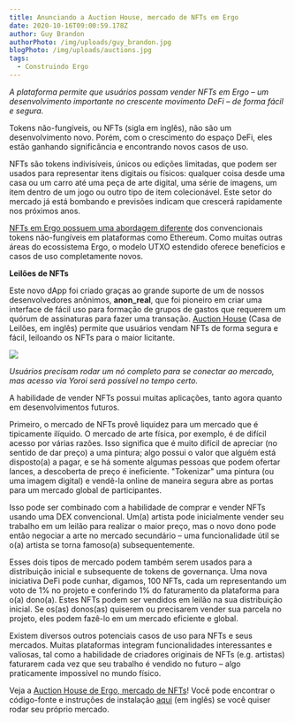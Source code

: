 ```yaml
---
title: Anunciando a Auction House, mercado de NFTs em Ergo
date: 2020-10-16T09:00:59.178Z
author: Guy Brandon
authorPhoto: /img/uploads/guy_brandon.jpg
blogPhoto: /img/uploads/auctions.jpg
tags:
  - Construindo Ergo
---
```

<!--StartFragment-->

*A plataforma permite que usuários possam vender NFTs em Ergo – um desenvolvimento importante no crescente movimento DeFi – de forma fácil e segura.*

Tokens não-fungíveis, ou NFTs (sigla em inglês), não são um desenvolvimento novo. Porém, com o crescimento do espaço DeFi, eles estão ganhando significância e encontrando novos casos de uso.

NFTs são tokens indivisíveis, únicos ou edições limitadas, que podem ser usados para representar itens digitais ou físicos: qualquer coisa desde uma casa ou um carro até uma peça de arte digital, uma série de imagens, um item dentro de um jogo ou outro tipo de item colecionável. Este setor do mercado já está bombando e previsões indicam que crescerá rapidamente nos próximos anos.

[NFTs em Ergo possuem uma abordagem diferente](https://ergoplatform.org/pt/blog/2020-09-25-nfts-on-ergo/) dos convencionais tokens não-fungíveis em plataformas como Ethereum. Como muitas outras áreas do ecossistema Ergo, o modelo UTXO estendido oferece benefícios e casos de uso completamente novos.

**Leilões de NFTs**

Este novo dApp foi criado graças ao grande suporte de um de nossos desenvolvedores anônimos, **anon_real**, que foi pioneiro em criar uma interface de fácil uso para formação de grupos de gastos que requerem um quórum de assinaturas para fazer uma transação. [Auction House](http://ergoauctions.org/) (Casa de Leilões, em inglês) permite que usuários vendam NFTs de forma segura e fácil, leiloando os NFTs para o maior licitante.

<!--EndFragment-->

![](/img/uploads/auctionpic.jpg)

<!--StartFragment-->

*Usuários precisam rodar um nó completo para se conectar ao mercado, mas acesso via Yoroi será possível no tempo certo.*

A habilidade de vender NFTs possui muitas aplicações, tanto agora quanto em desenvolvimentos futuros.

Primeiro, o mercado de NFTs provê liquidez para um mercado que é tipicamente ilíquido. O mercado de arte física, por exemplo, é de difícil acesso por várias razões. Isso significa que é muito difícil de apreciar (no sentido de dar preço) a uma pintura; algo possui o valor que alguém está disposto(a) a pagar, e se há somente algumas pessoas que podem ofertar lances, a descoberta de preço é ineficiente. "Tokenizar" uma pintura (ou uma imagem digital) e vendê-la online de maneira segura abre as portas para um mercado global de participantes.

Isso pode ser combinado com a habilidade de comprar e vender NFTs usando uma DEX convencional. Um(a) artista pode inicialmente vender seu trabalho em um leilão para realizar o maior preço, mas o novo dono pode então negociar a arte no mercado secundário – uma funcionalidade útil se o(a) artista se torna famoso(a) subsequentemente.

Esses dois tipos de mercado podem também serem usados para a distribuição inicial e subsequente de tokens de governança. Uma nova iniciativa DeFi pode cunhar, digamos, 100 NFTs, cada um representando um voto de 1% no projeto e conferindo 1% do faturamento da plataforma para o(a) dono(a). Estes NFTs podem ser vendidos em leilão na sua distribuição inicial. Se os(as) donos(as) quiserem ou precisarem vender sua parcela no projeto, eles podem fazê-lo em um mercado eficiente e global.

Existem diversos outros potenciais casos de uso para NFTs e seus mercados. Muitas plataformas integram funcionalidades interessantes e valiosas, tal como a habilidade de criadores originais de NFTs (e.g. artistas) faturarem cada vez que seu trabalho é vendido no futuro – algo praticamente impossível no mundo físico.

Veja a [Auction House de Ergo, mercado de NFTs](http://ergoauctions.org/)! Você pode encontrar o código-fonte e instruções de instalação [aqui](https://github.com/anon-real/ErgoAuctionHouse) (em inglês) se você quiser rodar seu próprio mercado.

<!--EndFragment-->